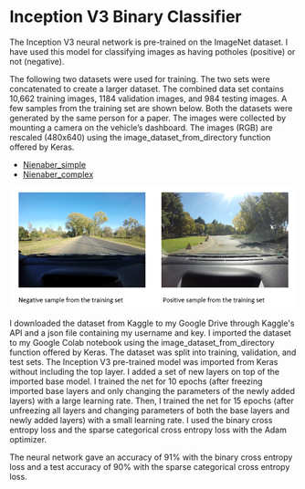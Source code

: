# Inception V3 Binary Classifier

The Inception V3 neural network is pre-trained on the ImageNet dataset. I have used this model for classifying images as having potholes (positive) or not (negative).

The following two datasets were used for training. The two sets were concatenated to create a larger dataset. The combined data set contains 10,662 training images, 1184 validation images, and 984 testing images. A few samples from the training set are shown below. Both the datasets were generated by the same person for a paper. The images were collected by mounting a camera on the vehicle’s dashboard. The images (RGB) are rescaled (480x640) using the image_dataset_from_directory function offered by Keras. 

- [Nienaber_simple](https://www.kaggle.com/datasets/felipemuller5/nienaber-potholes-1-simplex)
- [Nienaber_complex](https://www.kaggle.com/datasets/felipemuller5/nienaber-potholes-2-complex)

![image1](./image1.png)

I downloaded the dataset from Kaggle to my Google Drive through Kaggle's API and a json file containing my username and key. I imported the dataset to my Google Colab notebook using the image_dataset_from_directory function offered by Keras. The dataset was split into training, validation, and test sets. The Inception V3 pre-trained model was imported from Keras without including the top layer. I added a set of new layers on top of the imported base model. I trained the net for 10 epochs (after freezing imported base layers and only changing the parameters of the newly added layers) with a large learning rate. Then, I trained the net for 15 epochs (after unfreezing all layers and changing parameters of both the base layers and newly added layers) with a small learning rate. I used the binary cross entropy loss and the sparse categorical cross entropy loss with the Adam optimizer.	

The neural network gave an accuracy of 91% with the binary cross entropy loss and a test accuracy of 90% with the sparse categorical cross entropy loss. 




